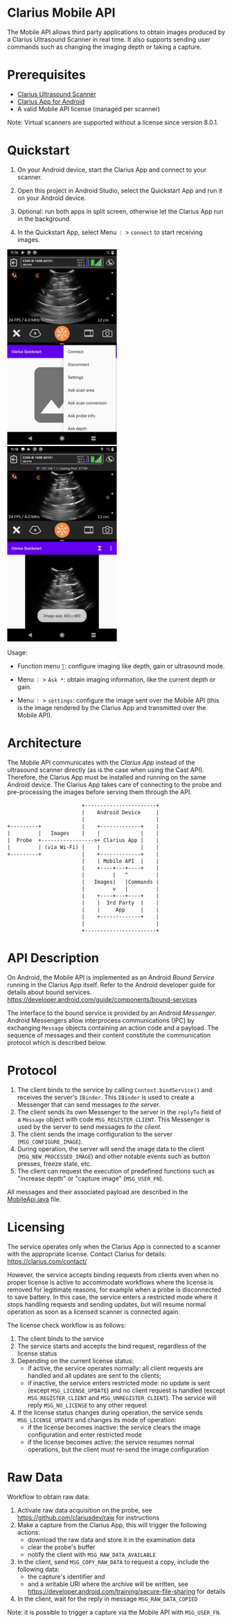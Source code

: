 Clarius Mobile API
==================

The Mobile API allows third party applications to obtain images produced by a Clarius Ultrasound Scanner in real time.
It also supports sending user commands such as changing the imaging depth or taking a capture.


# Prerequisites

- [Clarius Ultrasound Scanner](https://clarius.com/)
- [Clarius App for Android](https://play.google.com/store/apps/details?id=me.clarius.clarius)
- A valid Mobile API license (managed per scanner)

Note: Virtual scanners are supported without a license since version 8.0.1.


# Quickstart

1. On your Android device, start the Clarius App and connect to your scanner.

2. Open this project in Android Studio, select the Quickstart App and run it on your Android device.

3. Optional: run both apps in split screen, otherwise let the Clarius App run in the background.

4. In the Quickstart App, select Menu `⋮` > `connect` to start receiving images.

<img height="450px" alt="connection menu" src="images/quickstart_connect.png"/>

<img height="450px" alt="split screen imaging" src="images/quickstart_split_screen.png"/>

Usage:

* Function menu `∑`: configure imaging like depth, gain or ultrasound mode.

* Menu `⋮` > `Ask *`: obtain imaging information, like the current depth or gain.

* Menu `⋮` > `settings`: configure the image sent over the Mobile API (this is the image rendered by the Clarius App and transmitted over the Mobile API).


# Architecture

The Mobile API communicates with the _Clarius App_ instead of the ultrasound scanner directly (as is the case when using the Cast API).
Therefore, the Clarius App must be installed and running on the same Android device.
The Clarius App takes care of connecting to the probe and pre-processing the images before serving them through the API.

                            +-----------------------+
                            |    Android Device     |
                            |                       |
    +---------+             |    +-------------+    |
    |         |   Images    |    |             |    |
    |  Probe  +----------------->+ Clarius App |    |
    |         | (via Wi-Fi) |    |             |    |
    +---------+             |    +-------------+    |
                            |    | Mobile API  |    |
                            |    +----+---+----+    |
                            |         |   ^         |
                            |   Images|   |Commands |
                            |         v   |         |
                            |    +----+---+----+    |
                            |    |  3rd Party  |    |
                            |    |     App     |    |
                            |    +-------------+    |
                            |                       |
                            +-----------------------+

# API Description

On Android, the Mobile API is implemented as an Android _Bound Service_ running in the Clarius App itself.
Refer to the Android developer guide for details about bound services.
https://developer.android.com/guide/components/bound-services

The interface to the bound service is provided by an Android _Messenger_.
Android Messengers allow interprocess communications (IPC) by exchanging `Message` objects containing an action code and a payload.
The sequence of messages and their content constitute the communication protocol which is described below.


# Protocol

1. The client binds to the service by calling `Context.bindService()` and receives the server's `IBinder`. This `IBinder` is used to create a Messenger that can send messages _to the server_.
2. The client sends its own Messenger to the server in the `replyTo` field of a `Message` object with code `MSG_REGISTER_CLIENT`. This Messenger is used by the server to send messages _to the client_.
3. The client sends the image configuration to the server (`MSG_CONFIGURE_IMAGE`).
4. During operation, the server will send the image data to the client (`MSG_NEW_PROCESSED_IMAGE`) and other notable events such as button presses, freeze state, etc.
5. The client can request the execution of predefined functions such as "increase depth" or "capture image" (`MSG_USER_FN`).

All messages and their associated payload are described in the [MobileApi.java](mobileapi/src/main/java/me/clarius/mobileapi/MobileApi.java) file.


# Licensing

The service operates only when the Clarius App is connected to a scanner with the appropriate license.
Contact Clarius for details: https://clarius.com/contact/

However, the service accepts binding requests from clients even when no proper license is active to accommodate workflows where the license is removed for legitimate reasons, for example when a probe is disconnected to save battery.
In this case, the service enters a restricted mode where it stops handling requests and sending updates, but will resume normal operation as soon as a licensed scanner is connected again.

The license check workflow is as follows:

1. The client binds to the service
2. The service starts and accepts the bind request, regardless of the license status
3. Depending on the current license status:
    - if active, the service operates normally: all client requests are handled and all updates are sent to the clients;
    - if inactive, the service enters restricted mode: no update is sent (except `MSG_LICENSE_UPDATE`) and no client request is handled (except `MSG_REGISTER_CLIENT` and `MSG_UNREGISTER_CLIENT`). The service will reply `MSG_NO_LICENSE` to any other request
4. If the license status changes during operation, the service sends `MSG_LICENSE_UPDATE` and changes its mode of operation:
    - if the license becomes inactive: the service clears the image configuration and enter restricted mode
    - if the license becomes active: the service resumes normal operations, but the client must re-send the image configuration

# Raw Data

Workflow to obtain raw data:

1. Activate raw data acquisition on the probe, see https://github.com/clariusdev/raw for instructions
2. Make a capture from the Clarius App, this will trigger the following actions:
    - download the raw data and store it in the examination data
    - clear the probe's buffer
    - notify the client with `MSG_RAW_DATA_AVAILABLE`
3. In the client, send `MSG_COPY_RAW_DATA` to request a copy, include the following data:
    - the capture's identifier and
    - and a writable URI where the archive will be written, see https://developer.android.com/training/secure-file-sharing for details
4. In the client, wait for the reply in message `MSG_RAW_DATA_COPIED`

Note: it is possible to trigger a capture via the Mobile API with `MSG_USER_FN`.

